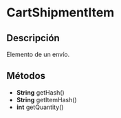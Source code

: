 # CartShipmentItem

## Descripción

Elemento de un envío.

## Métodos

- **String** getHash()
- **String** getItemHash()
- **int** getQuantity()
